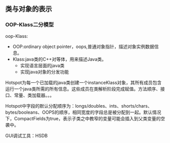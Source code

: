 ## 类与对象的表示

### OOP-Klass二分模型

oop-Klass:

- OOP:ordinary object pointer，oops,普通对象指针，描述对象实例数据信息。
- Klass:java类的C++对等体，用来描述Java类。
  - 实现语言层面的java类
  - 实现java对象的分发功能

Hotspot为每一个已加载的java类创建一个instanceKlass对象，其所有成员包含运行一个java类所需的所有信息。这些成员在类解析阶段完成赋值。方法顺序、接口、常量、类加载器。。。

Hotspot中字段的默认分配顺序为：longs/doubles、ints、shorts/chars、bytes/booleans、OOPS的顺序，相同宽度的字段总是被分配到一起。默认情况下，CompactFields为true，表示子类之中教窄的变量可能会插入到父类变量的空袭中。

GUI调试工具：HSDB